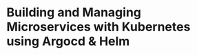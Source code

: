 # Building and Managing Microservices with Kubernetes using Argocd & Helm

<!-- ![illustration.png](images/illustration.png) -->